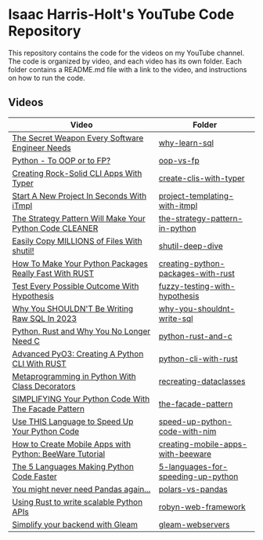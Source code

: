 # Isaac Harris-Holt's YouTube Code Repository

This repository contains the code for the videos on my YouTube channel. The
code is organized by video, and each video has its own folder. Each folder
contains a README.md file with a link to the video, and instructions on how to
run the code.

## Videos

| Video                                                                                   | Folder                                                                          |
| --------------------------------------------------------------------------------------- | ------------------------------------------------------------------------------- |
| [The Secret Weapon Every Software Engineer Needs](https://youtu.be/G0DB5fVqbeg)         | [why-learn-sql](./001-why-learn-sql)                                            |
| [Python - To OOP or to FP?](https://youtu.be/lNRBF6l8Jh4)                               | [oop-vs-fp](./002-oop-vs-fp)                                                    |
| [Creating Rock-Solid CLI Apps With Typer](https://youtu.be/8-i3U_3Gxko)                 | [create-clis-with-typer](./003-create-clis-with-typer)                          |
| [Start A New Project In Seconds With iTmpl](https://youtu.be/uRLT9wTdqLM)               | [project-templating-with-itmpl](./004-project-templating-with-itmpl)            |
| [The Strategy Pattern Will Make Your Python Code CLEANER](https://youtu.be/hVLb3-OE3pM) | [the-strategy-pattern-in-python](./008-the-strategy-pattern-in-python)          |
| [Easily Copy MILLIONS of Files With shutil!](https://youtu.be/NmWXJHLMhaQ)              | [shutil-deep-dive](./009-shutil-deep-dive)                                      |
| [How To Make Your Python Packages Really Fast With RUST](https://youtu.be/jlWhnrk8go0)  | [creating-python-packages-with-rust](./010-creating-python-packages-with-rust)  |
| [Test Every Possible Outcome With Hypothesis](https://youtu.be/dsBitCcWWf4)             | [fuzzy-testing-with-hypothesis](./011-fuzzy-testing-with-hypothesis)            |
| [Why You SHOULDN'T Be Writing Raw SQL In 2023](https://youtu.be/Cp3bXHYp-bY)            | [why-you-shouldnt-write-sql](./012-why-you-shouldnt-write-sql)                  |
| [Python, Rust and Why You No Longer Need C](https://youtu.be/YSUYjuMqHpE)               | [python-rust-and-c](./015-python-rust-and-c)                                    |
| [Advanced PyO3: Creating A Python CLI With RUST](https://youtu.be/8yGR3xjTzDw)          | [python-cli-with-rust](./017-python-cli-with-rust)                              |
| [Metaprogramming in Python With Class Decorators](https://youtu.be/9ofxaIWoF3I)         | [recreating-dataclasses](./022-recreating-dataclasses)                          |
| [SIMPLIFYING Your Python Code With The Facade Pattern](https://youtu.be/tCzmda1VCUQ)    | [the-facade-pattern](./024-the-facade-pattern)                                  |
| [Use THIS Language to Speed Up Your Python Code](https://youtu.be/Bo7lXrqaaIc)          | [speed-up-python-code-with-nim](./028-speed-up-python-code-with-nim)            |
| [How to Create Mobile Apps with Python: BeeWare Tutorial](https://youtu.be/CvjepVlYR2M) | [creating-mobile-apps-with-beeware](./030-creating-mobile-apps-with-beeware)    |
| [The 5 Languages Making Python Code Faster](https://youtu.be/dvdGuuTad-g)               | [5-languages-for-speeding-up-python](./033-5-languages-for-speeding-up-python/) |
| [You might never need Pandas again...](https://youtu.be/qDEY0WstcLc)                    | [polars-vs-pandas](./035-polars-vs-pandas/)                                     |
| [Using Rust to write scalable Python APIs](https://youtu.be/t08OA4CfRFs)                | [robyn-web-framework](./036-robyn-web-framework/)                               |
| [Simplify your backend with Gleam](https://youtu.be/D88S_RdagP8)                        | [gleam-webservers](./039-gleam-webservers/)                                     |
